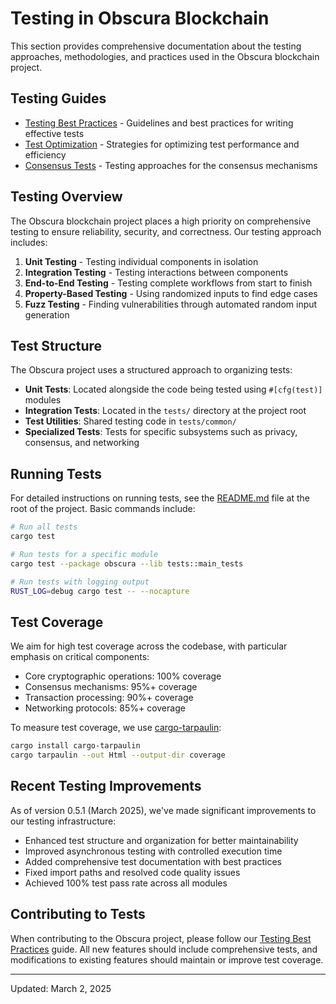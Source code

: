 # Testing in Obscura Blockchain

This section provides comprehensive documentation about the testing approaches, methodologies, and practices used in the Obscura blockchain project.

## Testing Guides

- [Testing Best Practices](testing_best_practices.md) - Guidelines and best practices for writing effective tests
- [Test Optimization](test_optimization.md) - Strategies for optimizing test performance and efficiency
- [Consensus Tests](consensus_tests.md) - Testing approaches for the consensus mechanisms

## Testing Overview

The Obscura blockchain project places a high priority on comprehensive testing to ensure reliability, security, and correctness. Our testing approach includes:

1. **Unit Testing** - Testing individual components in isolation
2. **Integration Testing** - Testing interactions between components
3. **End-to-End Testing** - Testing complete workflows from start to finish
4. **Property-Based Testing** - Using randomized inputs to find edge cases
5. **Fuzz Testing** - Finding vulnerabilities through automated random input generation

## Test Structure

The Obscura project uses a structured approach to organizing tests:

- **Unit Tests**: Located alongside the code being tested using `#[cfg(test)]` modules
- **Integration Tests**: Located in the `tests/` directory at the project root
- **Test Utilities**: Shared testing code in `tests/common/`
- **Specialized Tests**: Tests for specific subsystems such as privacy, consensus, and networking

## Running Tests

For detailed instructions on running tests, see the [README.md](../../README.md#testing) file at the root of the project. Basic commands include:

```bash
# Run all tests
cargo test

# Run tests for a specific module
cargo test --package obscura --lib tests::main_tests

# Run tests with logging output
RUST_LOG=debug cargo test -- --nocapture
```

## Test Coverage

We aim for high test coverage across the codebase, with particular emphasis on critical components:

- Core cryptographic operations: 100% coverage
- Consensus mechanisms: 95%+ coverage
- Transaction processing: 90%+ coverage
- Networking protocols: 85%+ coverage

To measure test coverage, we use [cargo-tarpaulin](https://github.com/xd009642/tarpaulin):

```bash
cargo install cargo-tarpaulin
cargo tarpaulin --out Html --output-dir coverage
```

## Recent Testing Improvements

As of version 0.5.1 (March 2025), we've made significant improvements to our testing infrastructure:

- Enhanced test structure and organization for better maintainability
- Improved asynchronous testing with controlled execution time
- Added comprehensive test documentation with best practices
- Fixed import paths and resolved code quality issues
- Achieved 100% test pass rate across all modules

## Contributing to Tests

When contributing to the Obscura project, please follow our [Testing Best Practices](testing_best_practices.md) guide. All new features should include comprehensive tests, and modifications to existing features should maintain or improve test coverage.

---

Updated: March 2, 2025 
